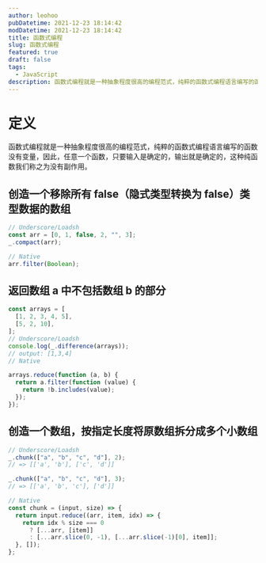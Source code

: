 ```yaml
---
author: leohoo
pubDatetime: 2021-12-23 18:14:42
modDatetime: 2021-12-23 18:14:42
title: 函数式编程
slug: 函数式编程
featured: true
draft: false
tags:
  - JavaScript
description: 函数式编程就是一种抽象程度很高的编程范式，纯粹的函数式编程语言编写的函数没有变量，因此，任意一个函数，只要输入是确定的，输出就是确定的，这种纯函数我们称之为没有副作用。
---
```


# 定义

函数式编程就是一种抽象程度很高的编程范式，纯粹的函数式编程语言编写的函数没有变量，因此，任意一个函数，只要输入是确定的，输出就是确定的，这种纯函数我们称之为没有副作用。

## 创造一个移除所有 false（隐式类型转换为 false）类型数据的数组

```js
// Underscore/Loadsh
const arr = [0, 1, false, 2, "", 3];
_.compact(arr);

// Native
arr.filter(Boolean);
```

## 返回数组 a 中不包括数组 b 的部分

```js
const arrays = [
  [1, 2, 3, 4, 5],
  [5, 2, 10],
];
// Underscore/Loadsh
console.log(_.difference(arrays));
// output: [1,3,4]
// Native

arrays.reduce(function (a, b) {
  return a.filter(function (value) {
    return !b.includes(value);
  });
});
```

## 创造一个数组，按指定长度将原数组拆分成多个小数组

```js
// Underscore/Loadsh
_.chunk(["a", "b", "c", "d"], 2);
// => [['a', 'b'], ['c', 'd']]

_.chunk(["a", "b", "c", "d"], 3);
// => [['a', 'b', 'c'], ['d']]

// Native
const chunk = (input, size) => {
  return input.reduce((arr, item, idx) => {
    return idx % size === 0
      ? [...arr, [item]]
      : [...arr.slice(0, -1), [...arr.slice(-1)[0], item]];
  }, []);
};
```
